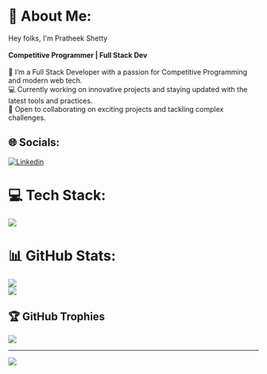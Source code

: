 # 💫 About Me:
Hey folks, I'm Pratheek Shetty<br><br><b>Competitive Programmer | Full Stack Dev</b><br><br>👋 I’m a Full Stack Developer with a passion for Competitive Programming and modern web tech.  <br>💻 Currently working on innovative projects and staying updated with the latest tools and practices.  <br>🤝 Open to collaborating on exciting projects and tackling complex challenges.<br>


## 🌐 Socials:
[![Linkedin](https://skillicons.dev/icons?i=linkedin)](https://linkendin.com/techshetty)

# 💻 Tech Stack:
[![](https://skillicons.dev/icons?i=html,css,js,java,c,cpp,python,react,nextjs,mongodb,nodejs,express,laravel,php)](https://skillicons.dev)
# 📊 GitHub Stats:
![](https://github-readme-streak-stats.herokuapp.com/?user=techshetty&theme=dark&hide_border=false)<br/>
![](https://github-readme-stats.vercel.app/api/top-langs/?username=techshetty&theme=dark&hide_border=false&include_all_commits=true&count_private=true&layout=compact)

## 🏆 GitHub Trophies
![](https://github-profile-trophy.vercel.app/?username=techshetty&theme=radical&no-frame=true&no-bg=true&margin-w=4)

---
[![](https://visitcount.itsvg.in/api?id=techshetty&icon=0&color=0)](https://visitcount.itsvg.in)
